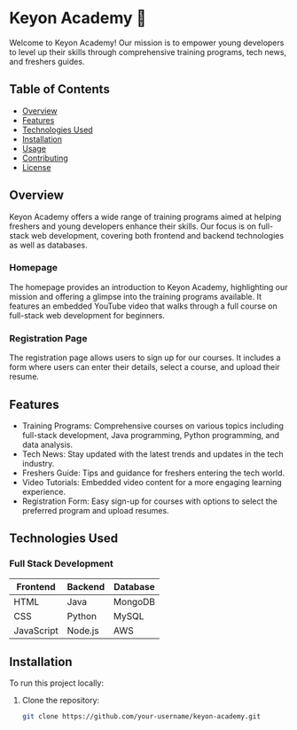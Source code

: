 # Keyon Academy 🚀

Welcome to Keyon Academy! Our mission is to empower young developers to level up their skills through comprehensive training programs, tech news, and freshers guides.

## Table of Contents

- [Overview](#overview)
- [Features](#features)
- [Technologies Used](#technologies-used)
- [Installation](#installation)
- [Usage](#usage)
- [Contributing](#contributing)
- [License](#license)

## Overview

Keyon Academy offers a wide range of training programs aimed at helping freshers and young developers enhance their skills. Our focus is on full-stack web development, covering both frontend and backend technologies as well as databases.

### Homepage

The homepage provides an introduction to Keyon Academy, highlighting our mission and offering a glimpse into the training programs available. It features an embedded YouTube video that walks through a full course on full-stack web development for beginners.

### Registration Page

The registration page allows users to sign up for our courses. It includes a form where users can enter their details, select a course, and upload their resume.

## Features

- Training Programs: Comprehensive courses on various topics including full-stack development, Java programming, Python programming, and data analysis.
- Tech News: Stay updated with the latest trends and updates in the tech industry.
- Freshers Guide: Tips and guidance for freshers entering the tech world.
- Video Tutorials: Embedded video content for a more engaging learning experience.
- Registration Form: Easy sign-up for courses with options to select the preferred program and upload resumes.

## Technologies Used

### Full Stack Development

| Frontend | Backend | Database |
|----------|---------|----------|
| HTML     | Java    | MongoDB  |
| CSS      | Python  | MySQL    |
| JavaScript | Node.js | AWS      |

## Installation

To run this project locally:

1. Clone the repository:
   ```sh
   git clone https://github.com/your-username/keyon-academy.git

